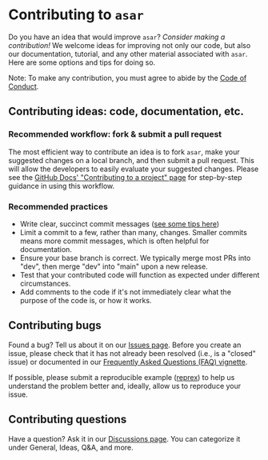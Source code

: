 # Contributing to `asar`

Do you have an idea that would improve `asar`? *Consider making a contribution!* We welcome ideas for improving not only our code, but also our documentation, tutorial, and any other material associated with `asar`. Here are some options and tips for doing so.

Note: To make any contribution, you must agree to abide by the [Code of Conduct](https://github.com/nmfs-ost/asar/blob/main/CODE_OF_CONDUCT.md).

## Contributing ideas: code, documentation, etc.

### Recommended workflow: fork & submit a pull request

The most efficient way to contribute an idea is to fork `asar`, make your suggested changes on a local branch, and then submit a pull request. This will allow the developers to easily evaluate your suggested changes. Please see the [GitHub Docs' "Contributing to a project" page](https://docs.github.com/en/get-started/exploring-projects-on-github/contributing-to-a-project) for step-by-step guidance in using this workflow.

### Recommended practices

-   Write clear, succinct commit messages ([see some tips here](https://opensource.com/article/22/12/git-commit-message))
-   Limit a commit to a few, rather than many, changes. Smaller commits means more commit messages, which is often helpful for documentation.
-   Ensure your base branch is correct. We typically merge most PRs into "dev", then merge "dev" into "main" upon a new release.
-   Test that your contributed code will function as expected under different circumstances.
-   Add comments to the code if it's not immediately clear what the purpose of the code is, or how it works.

## Contributing bugs

Found a bug? Tell us about it on our [Issues page](https://github.com/nmfs-ost/asar/issues). Before you create an issue, please check that it has not already been resolved (i.e., is a "closed" issue) or documented in our [Frequently Asked Questions (FAQ) vignette](https://nmfs-ost.github.io/asar/articles/faqs.html).

If possible, please submit a reproducible example ([reprex](https://reprex.tidyverse.org/articles/reprex-dos-and-donts.html)) to help us understand the problem better and, ideally, allow us to reproduce your issue.

## Contributing questions

Have a question? Ask it in our [Discussions page](https://github.com/nmfs-ost/asar/discussions). You can categorize it under General, Ideas, Q&A, and more.
